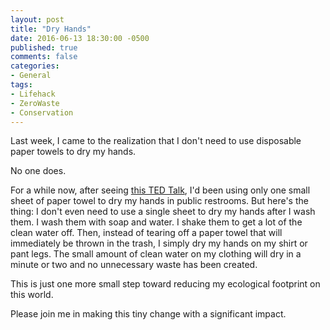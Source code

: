 ```yaml
---
layout: post
title: "Dry Hands"
date: 2016-06-13 18:30:00 -0500
published: true
comments: false
categories:
- General
tags:
- Lifehack
- ZeroWaste
- Conservation
---
```


Last week, I came to the realization that I don't need to use disposable paper towels to dry my hands.

No one does.

For a while now, after seeing [this TED Talk](https://www.youtube.com/watch?v=2FMBSblpcrc), I'd been using only one small sheet of paper towel to dry my hands in public restrooms.  But here's the thing: I don't even need to use a single sheet to dry my hands after I wash them.  I wash them with soap and water.  I shake them to get a lot of the clean water off.  Then, instead of tearing off a paper towel that will immediately be thrown in the trash, I simply dry my hands on my shirt or pant legs.  The small amount of clean water on my clothing will dry in a minute or two and no unnecessary waste has been created.

This is just one more small step toward reducing my ecological footprint on this world.

Please join me in making this tiny change with a significant impact.
